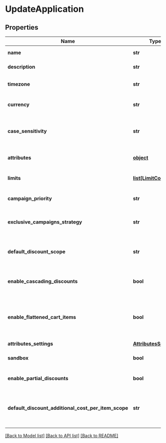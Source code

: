 # UpdateApplication

## Properties
Name | Type | Description | Notes
------------ | ------------- | ------------- | -------------
**name** | **str** | The name of this application. | 
**description** | **str** | A longer description of the application. | [optional] 
**timezone** | **str** | A string containing an IANA timezone descriptor. | 
**currency** | **str** | The default currency for new customer sessions. | 
**case_sensitivity** | **str** | The case sensitivity behavior to check coupon codes in the campaigns of this Application. | [optional] 
**attributes** | [**object**](.md) | Arbitrary properties associated with this campaign. | [optional] 
**limits** | [**list[LimitConfig]**](LimitConfig.md) | Default limits for campaigns created in this application. | [optional] 
**campaign_priority** | **str** | Default [priority](https://docs.talon.one/docs/product/applications/setting-up-campaign-priorities) for campaigns created in this Application.  | [optional] [default to 'universal']
**exclusive_campaigns_strategy** | **str** | The strategy used when choosing exclusive campaigns for evaluation. | [optional] [default to 'listOrder']
**default_discount_scope** | **str** | The default scope to apply &#x60;setDiscount&#x60; effects on if no scope was provided with the effect.  | [optional] 
**enable_cascading_discounts** | **bool** | Indicates if discounts should cascade for this Application. | [optional] 
**enable_flattened_cart_items** | **bool** | Indicates if cart items of quantity larger than one should be separated into different items of quantity one. See [the docs](https://docs.talon.one/docs/product/campaigns/campaign-evaluation/#flattened-cart-items).  | [optional] 
**attributes_settings** | [**AttributesSettings**](AttributesSettings.md) |  | [optional] 
**sandbox** | **bool** | Indicates if this is a live or sandbox Application. | [optional] 
**enable_partial_discounts** | **bool** | Indicates if this Application supports partial discounts. | [optional] 
**default_discount_additional_cost_per_item_scope** | **str** | The default scope to apply &#x60;setDiscountPerItem&#x60; effects on if no scope was provided with the effect.  | [optional] 

[[Back to Model list]](../README.md#documentation-for-models) [[Back to API list]](../README.md#documentation-for-api-endpoints) [[Back to README]](../README.md)



